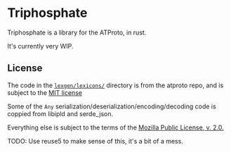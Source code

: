 # Triphosphate

Triphosphate is a library for the ATProto, in rust.

It's currently very WIP. 

## License

The code in the [`lexgen/lexicons/`](lexgen/lexicons/) directory is from the atproto repo, and is subject to the [MIT license](lexgen/lexicons/LICENSE)

Some of the `Any` serialization/deserialization/encoding/decoding code is coppied from libipld and serde_json.

Everything else is subject to the terms of the [Mozilla Public License, v. 2.0.](LICENSE)

TODO: Use reuse5 to make sense of this, it's a bit of a mess.